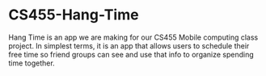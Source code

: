 # CS455-Hang-Time
Hang Time is an app we are making for our CS455 Mobile computing class project. In simplest terms, it is an app that allows users to schedule their free time so friend groups can see and use that info to organize spending time together.
